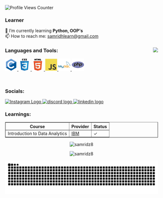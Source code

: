 
<img src="https://komarev.com/ghpvc/?username=samridz8" alt="Profile Views Counter">

<h3 align="left">Learner</h3>

<p>
    🌱 I’m currently learning <strong>Python, OOP's</strong>
    <br>
    📫 How to reach me: <a href="mailto:samridhlearn@gmail.com">samridhlearn@gmail.com</a>
</p>

###

<img align="right" height="150" src="https://i.imgflip.com/8g5ts4.gif"  />

###
<h3 align="left">Languages and Tools:</h3>
<p align="left">
    <a href="https://www.cprogramming.com/" target="_blank" rel="noreferrer">
        <img src="https://raw.githubusercontent.com/devicons/devicon/master/icons/c/c-original.svg" alt="c" width="40" height="40"/>
    </a>
    <a href="https://www.w3schools.com/css/" target="_blank" rel="noreferrer">
        <img src="https://raw.githubusercontent.com/devicons/devicon/master/icons/css3/css3-original-wordmark.svg" alt="css3" width="40" height="40"/>
    </a>
    <a href="https://www.w3.org/html/" target="_blank" rel="noreferrer">
        <img src="https://raw.githubusercontent.com/devicons/devicon/master/icons/html5/html5-original-wordmark.svg" alt="html5" width="40" height="40"/>
    </a>
    <a href="https://developer.mozilla.org/en-US/docs/Web/JavaScript" target="_blank" rel="noreferrer">
        <img src="https://raw.githubusercontent.com/devicons/devicon/master/icons/javascript/javascript-original.svg" alt="javascript" width="40" height="40"/>
    </a>
    <a href="https://www.mysql.com/" target="_blank" rel="noreferrer">
        <img src="https://raw.githubusercontent.com/devicons/devicon/master/icons/mysql/mysql-original-wordmark.svg" alt="mysql" width="40" height="40"/>
    </a>
    <a href="https://www.php.net" target="_blank" rel="noreferrer">
        <img src="https://raw.githubusercontent.com/devicons/devicon/master/icons/php/php-original.svg" alt="php" width="40" height="40"/>
    </a>
</p>
<br>
<h3>Socials:</h3>
<div align="left">
  <a href="https://www.instagram.com/samridha_1/" target="_blank" rel="noopener noreferrer">
    <img src="https://img.shields.io/static/v1?message=Instagram&logo=instagram&label=&color=E4405F&logoColor=white&labelColor=&style=for-the-badge" height="35" alt="Instagram Logo" />
  </a>
    
  <a href="https://discordapp.com/users/905480726886105149" target="_blank" rel="noopener noreferrer">
  <img src="https://img.shields.io/static/v1?message=Discord&logo=discord&label=&color=7289DA&logoColor=white&labelColor=&style=for-the-badge" height="35" alt="discord logo"  />
  </a> 
  
  <a href="https://www.linkedin.com/in/samridh-hada-b5a715299/" target="_blank" rel="noopener noreferrer">
  <img src="https://img.shields.io/static/v1?message=LinkedIn&logo=linkedin&label=&color=0077B5&logoColor=white&labelColor=&style=for-the-badge" height="35" alt="linkedin logo"  />
  </a>
</div>

<h3 align="left" dir="auto">Learnings:</h3>
<table border="1px">
    <thead>
        <tr>
            <th>Course</th>
            <th>Provider</th>
            <th>Status</th>
        </tr>
    </thead>
    <tbody>
        <tr>
            <td>Introduction to Data Analytics</td>
            <td><a href="https://coursera-certificate-images.s3.amazonaws.com/5LVEPZXMM7V6" title="IBM">IBM</a></td>
            <td>✓</td>
        </tr>
    </tbody>
</table>


<p align="center">
    <img src="https://github-readme-stats.vercel.app/api?username=samridz8&show_icons=true&locale=en" alt="samridz8" />
</p>

<p align="center">
    <img src="https://github-readme-streak-stats.herokuapp.com/?user=samridz8&" alt="samridz8" />
</p>
<img src="https://raw.githubusercontent.com/Uknowme-h/Uknowme-h/output/snake.svg" alt="Snake animation" style="max-width: 100%;">

